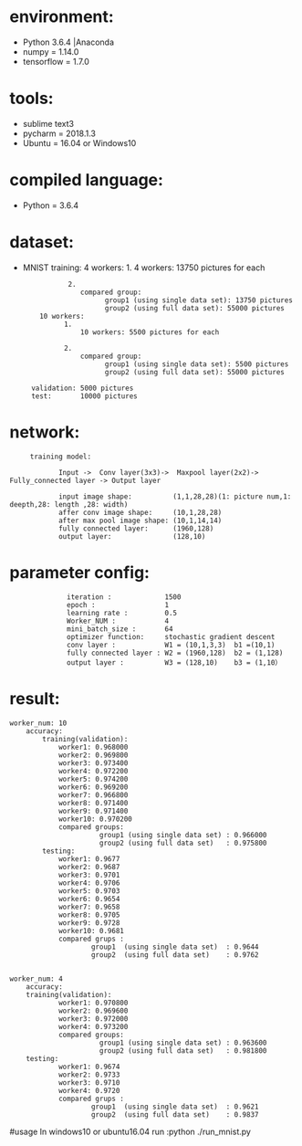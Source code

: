 # environment:
 - Python 3.6.4 |Anaconda
 - numpy      = 1.14.0
 - tensorflow = 1.7.0

# tools:
- sublime text3
- pycharm = 2018.1.3
- Ubuntu  = 16.04 or Windows10

# compiled language:
- Python = 3.6.4
# dataset:
- MNIST
        training:
          4 workers:
		         1.
		            4 workers: 13750 pictures for each

		         2.
		            compared group:
					      group1 (using single data set): 13750 pictures
					      group2 (using full data set): 55000 pictures
		  10 workers:
		        1.
		            10 workers: 5500 pictures for each

		        2.
		            compared group:
					      group1 (using single data set): 5500 pictures
					      group2 (using full data set): 55000 pictures

        validation: 5000 pictures
        test:       10000 pictures

# network:
         training model:

                Input ->  Conv layer(3x3)->  Maxpool layer(2x2)-> Fully_connected layer -> Output layer

                input image shape:          (1,1,28,28)(1: picture num,1: deepth,28: length ,28: width)
	            affer conv image shape:     (10,1,28,28)
                after max pool image shape: (10,1,14,14)
  	            fully connected layer:      (1960,128)
                output layer:               (128,10)


# parameter config:
                  iteration :             1500
                  epoch :                 1
                  learning rate :         0.5
                  Worker_NUM :            4
                  mini_batch_size :       64
                  optimizer function:     stochastic gradient descent
                  conv layer :            W1 = (10,1,3,3)  b1 =(10,1)
                  fully connected layer : W2 = (1960,128)  b2 = (1,128)
                  output layer :          W3 = (128,10)    b3 = (1,10）

# result:
    worker_num: 10
	    accuracy:
		    training(validation):
				worker1: 0.968000
				worker2: 0.969800
				worker3: 0.973400
				worker4: 0.972200
				worker5: 0.974200
				worker6: 0.969200
				worker7: 0.966800
				worker8: 0.971400
				worker9: 0.971400
				worker10: 0.970200
		        compared groups:
						  group1 (using single data set) : 0.966000
						  group2 (using full data set)   : 0.975800
		    testing:
				worker1: 0.9677
				worker2: 0.9687
				worker3: 0.9701
				worker4: 0.9706
				worker5: 0.9703
				worker6: 0.9654
				worker7: 0.9658
				worker8: 0.9705
				worker9: 0.9728
				worker10: 0.9681
				compared grups :
						group1  (using single data set)  : 0.9644
						group2  (using full data set)    : 0.9762


	worker_num: 4
		accuracy:
		training(validation):
				worker1: 0.970800
				worker2: 0.969600
				worker3: 0.972000
				worker4: 0.973200
		        compared groups:
						  group1 (using single data set) : 0.963600
						  group2 (using full data set)   : 0.981800
		testing:
				worker1: 0.9674
				worker2: 0.9733
				worker3: 0.9710
				worker4: 0.9720
				compared grups :
						group1  (using single data set)  : 0.9621
						group2  (using full data set)    : 0.9837
#usage
In windows10 or ubuntu16.04 run :python ./run_mnist.py
